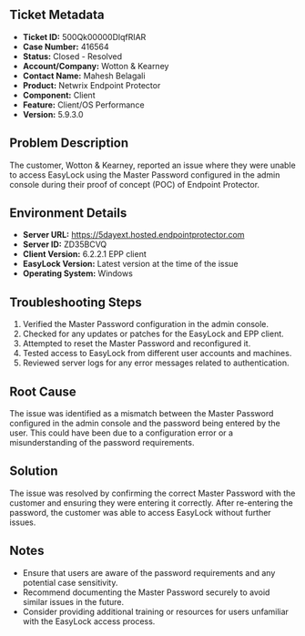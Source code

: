 ## Ticket Metadata
- **Ticket ID:** 500Qk00000DlqfRIAR
- **Case Number:** 416564
- **Status:** Closed - Resolved
- **Account/Company:** Wotton & Kearney
- **Contact Name:** Mahesh Belagali
- **Product:** Netwrix Endpoint Protector
- **Component:** Client
- **Feature:** Client/OS Performance
- **Version:** 5.9.3.0

## Problem Description
The customer, Wotton & Kearney, reported an issue where they were unable to access EasyLock using the Master Password configured in the admin console during their proof of concept (POC) of Endpoint Protector.

## Environment Details
- **Server URL:** https://5dayext.hosted.endpointprotector.com
- **Server ID:** ZD35BCVQ
- **Client Version:** 6.2.2.1 EPP client
- **EasyLock Version:** Latest version at the time of the issue
- **Operating System:** Windows

## Troubleshooting Steps
1. Verified the Master Password configuration in the admin console.
2. Checked for any updates or patches for the EasyLock and EPP client.
3. Attempted to reset the Master Password and reconfigured it.
4. Tested access to EasyLock from different user accounts and machines.
5. Reviewed server logs for any error messages related to authentication.

## Root Cause
The issue was identified as a mismatch between the Master Password configured in the admin console and the password being entered by the user. This could have been due to a configuration error or a misunderstanding of the password requirements.

## Solution
The issue was resolved by confirming the correct Master Password with the customer and ensuring they were entering it correctly. After re-entering the password, the customer was able to access EasyLock without further issues.

## Notes
- Ensure that users are aware of the password requirements and any potential case sensitivity.
- Recommend documenting the Master Password securely to avoid similar issues in the future.
- Consider providing additional training or resources for users unfamiliar with the EasyLock access process.